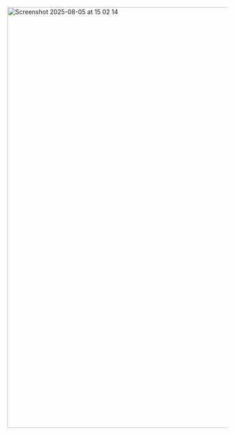 <img width="1680" height="961" alt="Screenshot 2025-08-05 at 15 02 14" src="https://github.com/user-attachments/assets/97f6902d-0ebc-47eb-beb8-e70167a52735" />
